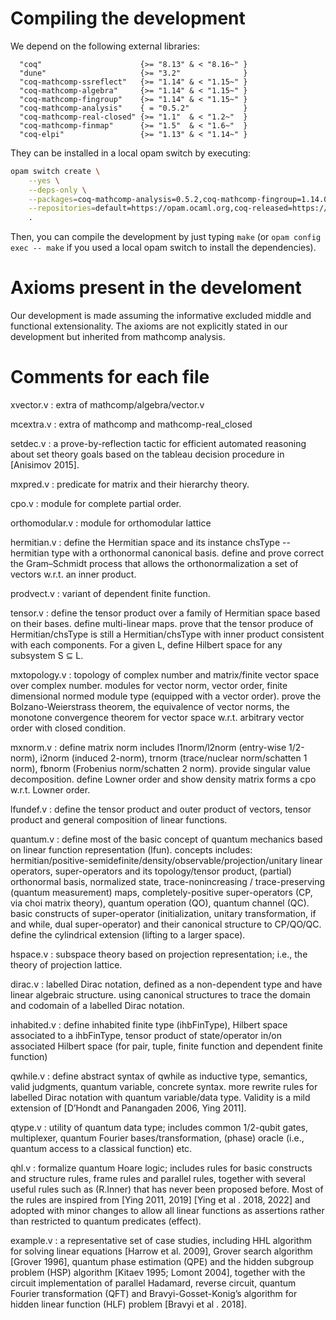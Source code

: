 # Compiling the development

We depend on the following external libraries:

```
  "coq"                      {>= "8.13" & < "8.16~" }
  "dune"                     {>= "3.2"              }
  "coq-mathcomp-ssreflect"   {>= "1.14" & < "1.15~" }
  "coq-mathcomp-algebra"     {>= "1.14" & < "1.15~" }
  "coq-mathcomp-fingroup"    {>= "1.14" & < "1.15~" }
  "coq-mathcomp-analysis"    { = "0.5.2"            }
  "coq-mathcomp-real-closed" {>= "1.1"  & < "1.2~"  }
  "coq-mathcomp-finmap"      {>= "1.5"  & < "1.6~"  }
  "coq-elpi"                 {>= "1.13" & < "1.14~" }
```

They can be installed in a local opam switch by executing:

```bash
opam switch create \
    --yes \
    --deps-only \
    --packages=coq-mathcomp-analysis=0.5.2,coq-mathcomp-fingroup=1.14.0 \
    --repositories=default=https://opam.ocaml.org,coq-released=https://coq.inria.fr/opam/released \
    .
```

Then, you can compile the development by just typing `make` (or `opam
config exec -- make` if you used a local opam switch to install the
dependencies).

# Axioms present in the develoment

Our development is made assuming the informative excluded middle and
functional extensionality. The axioms are not explicitly stated in our
development but inherited from mathcomp analysis.

# Comments for each file

xvector.v
: extra of mathcomp/algebra/vector.v

mcextra.v
: extra of mathcomp and mathcomp-real_closed

setdec.v
: a prove-by-reflection tactic for efficient automated reasoning about
  set theory goals based on the tableau decision procedure in
  [Anisimov 2015].

mxpred.v
: predicate for matrix and their hierarchy theory.

cpo.v
: module for complete partial order.

orthomodular.v
: module for orthomodular lattice

hermitian.v
: define the Hermitian space and its instance chsType -- hermitian
  type with a orthonormal canonical basis. define and prove correct
  the Gram–Schmidt process that allows the orthonormalization a set of
  vectors w.r.t. an inner product.

prodvect.v
: variant of dependent finite function.

tensor.v
: define the tensor product over a family of Hermitian space based on
  their bases. define multi-linear maps. prove that the tensor produce
  of Hermitian/chsType is still a Hermitian/chsType with inner product
  consistent with each components. For a given L, define Hilbert space
  for any subsystem S $`\subseteq`$ L.

mxtopology.v
: topology of complex number and matrix/finite vector space over
  complex number. modules for vector norm, vector order, finite
  dimensional normed module type (equipped with a vector order). prove
  the Bolzano-Weierstrass theorem, the equivalence of vector norms,
  the monotone convergence theorem for vector space w.r.t. arbitrary
  vector order with closed condition.

mxnorm.v
: define matrix norm includes l1norm/l2norm (entry-wise 1/2-norm),
  i2norm (induced 2-norm), trnorm (trace/nuclear norm/schatten 1
  norm), fbnorm (Frobenius norm/schatten 2 norm). provide singular
  value decomposition. define Lowner order and show density matrix
  forms a cpo w.r.t. Lowner order.

lfundef.v
: define the tensor product and outer product of vectors, tensor
  product and general composition of linear functions.

quantum.v
: define most of the basic concept of quantum mechanics based on
  linear function representation (lfun). concepts includes:
  hermitian/positive-semidefinite/density/observable/projection/unitary
  linear operators, super-operators and its topology/tensor product,
  (partial) orthonormal basis, normalized state, trace-nonincreasing /
  trace-preserving (quantum measurement) maps, completely-positive
  super-operators (CP, via choi matrix theory), quantum operation
  (QO), quantum channel (QC). basic constructs of super-operator
  (initialization, unitary transformation, if and while, dual
  super-operator) and their canonical structure to CP/QO/QC. define
  the cylindrical extension (lifting to a larger space).

hspace.v
: subspace theory based on projection representation; i.e., the theory
  of projection lattice.

dirac.v
: labelled Dirac notation, defined as a non-dependent type and have
  linear algebraic structure. using canonical structures to trace the
  domain and codomain of a labelled Dirac notation.

inhabited.v
: define inhabited finite type (ihbFinType), Hilbert space associated
  to a ihbFinType, tensor product of state/operator in/on associated
  Hilbert space (for pair, tuple, finite function and dependent finite
  function)

qwhile.v
: define abstract syntax of qwhile as inductive type, semantics, valid
  judgments, quantum variable, concrete syntax. more rewrite rules for
  labelled Dirac notation with quantum variable/data type.
  Validity is a mild extension of [D’Hondt and Panangaden 2006, Ying 2011]. 

qtype.v
: utility of quantum data type; includes common 1/2-qubit gates,
  multiplexer, quantum Fourier bases/transformation, (phase) oracle
  (i.e., quantum access to a classical function) etc.

qhl.v
: formalize quantum Hoare logic; includes rules for basic constructs
  and structure rules, frame rules and parallel rules, together with
  several useful rules such as (R.Inner) that has never been proposed
  before. Most of the rules are inspired from [Ying 2011, 2019] 
  [Ying et al . 2018, 2022] and adopted with minor changes to allow
  all linear functions as assertions rather than restricted to 
  quantum predicates (effect).

example.v
: a representative set of case studies, including HHL
  algorithm for solving linear equations [Harrow et al. 2009], Grover 
  search algorithm [Grover 1996], quantum phase estimation (QPE) and 
  the hidden subgroup problem (HSP) algorithm  [Kitaev 1995; 
  Lomont 2004], together with the circuit implementation of parallel 
  Hadamard, reverse circuit, quantum Fourier transformation (QFT) and
  Bravyi-Gosset-Konig’s algorithm for hidden linear function (HLF)
  problem  [Bravyi et al . 2018].
